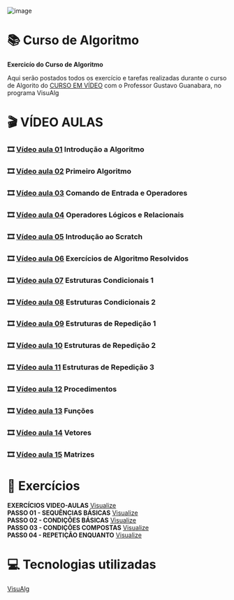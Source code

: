 ![image](https://www.cnnbrasil.com.br/wp-content/uploads/sites/12/2021/06/19661_4C6F5F9D6B66375A-4.jpeg?w=876&h=484&crop=1)
# :books: Curso de Algoritmo
**Exercicío do Curso de Algoritmo**

Aqui serão postados todos os exercício e tarefas realizadas durante o curso de Algorito do [CURSO EM VÍDEO](https://www.youtube.com/playlist?list=PLHz_AreHm4dmSj0MHol_aoNYCSGFqvfXV) com o Professor Gustavo Guanabara, no programa VisuAlg

# :clapper: VÍDEO AULAS
### :film_strip: [Vídeo aula 01](https://www.youtube.com/watch?v=8mei6uVttho&list=PLHz_AreHm4dmSj0MHol_aoNYCSGFqvfXV&index=1&t=1s) Introdução a Algoritmo<br/>
### :film_strip: [Vídeo aula 02](https://www.youtube.com/watch?v=M2Af7gkbbro&list=PLHz_AreHm4dmSj0MHol_aoNYCSGFqvfXV&index=2&t=3s) Primeiro Algoritmo<br/>
### :film_strip: [Vídeo aula 03](https://www.youtube.com/watch?v=RDrfZ-7WE8c&list=PLHz_AreHm4dmSj0MHol_aoNYCSGFqvfXV&index=3&t=1s) Comando de Entrada e Operadores<br/>
### :film_strip: [Vídeo aula 04](https://www.youtube.com/watch?v=Ig4QZNpVZYs&list=PLHz_AreHm4dmSj0MHol_aoNYCSGFqvfXV&index=5) Operadores Lógicos e Relacionais<br/>
### :film_strip: [Vídeo aula 05](https://www.youtube.com/watch?v=GrPkuk1ezyo&list=PLHz_AreHm4dmSj0MHol_aoNYCSGFqvfXV&index=6&t=1284s) Introdução ao Scratch<br/>
### :film_strip: [Vídeo aula 06](https://www.youtube.com/watch?v=v2nCgGSVCeE&list=PLHz_AreHm4dmSj0MHol_aoNYCSGFqvfXV&index=7&t=7s) Exercícios de Algoritmo Resolvidos<br/>
### :film_strip: [Vídeo aula 07](https://www.youtube.com/watch?v=_g05aHdBAEY&list=PLHz_AreHm4dmSj0MHol_aoNYCSGFqvfXV&index=8&t=2s) Estruturas Condicionais 1<br/>
### :film_strip: [Vídeo aula 08](https://www.youtube.com/watch?v=7gGFHzqh4d8&list=PLHz_AreHm4dmSj0MHol_aoNYCSGFqvfXV&index=9) Estruturas Condicionais 2<br/>
### :film_strip: [Vídeo aula 09](https://www.youtube.com/watch?v=U5PnCt58Q68&list=PLHz_AreHm4dmSj0MHol_aoNYCSGFqvfXV&index=10&t=1397s) Estruturas de Repedição 1<br/>
### :film_strip: [Vídeo aula 10](https://www.youtube.com/watch?v=fP49L1i_-HU&list=PLHz_AreHm4dmSj0MHol_aoNYCSGFqvfXV&index=11&t=8s) Estruturas de Repedição 2<br/>
### :film_strip: [Vídeo aula 11](https://www.youtube.com/watch?v=WJQz20i7CyI&list=PLHz_AreHm4dmSj0MHol_aoNYCSGFqvfXV&index=12&t=824s) Estruturas de Repedição 3<br/>
### :film_strip: [Vídeo aula 12](https://www.youtube.com/watch?v=KoNehy7rn8U&list=PLHz_AreHm4dmSj0MHol_aoNYCSGFqvfXV&index=13) Procedimentos<br/>
### :film_strip: [Vídeo aula 13](https://www.youtube.com/watch?v=-nNx7e8GzHQ&list=PLHz_AreHm4dmSj0MHol_aoNYCSGFqvfXV&index=14&t=1667s) Funções<br/>
### :film_strip: [Vídeo aula 14](https://www.youtube.com/watch?v=j9473xQ39vY&list=PLHz_AreHm4dmSj0MHol_aoNYCSGFqvfXV&index=15) Vetores<br/>
### :film_strip: [Vídeo aula 15](https://www.youtube.com/watch?v=hkE9WrjpAAk&list=PLHz_AreHm4dmSj0MHol_aoNYCSGFqvfXV&index=16&t=1s) Matrizes<br/>
 
# :page_with_curl: Exercícios
**EXERCÍCIOS VIDEO-AULAS** [Visualize](https://github.com/ArgemiroC/Curso-de-Algoritmo/blob/main/Exerc%C3%ADcios%20Aulas/README.md)<br/>
**PASSO 01 - SEQUÊNCIAS BÁSICAS** [Visualize](https://github.com/ArgemiroC/Curso-de-Algoritmo/blob/main/Exerc%C3%ADcios%20-%20PASSO%2001/README.md)<br/>
**PASSO 02 - CONDIÇÕES BÁSICAS** [Visualize](https://github.com/ArgemiroC/Curso-de-Algoritmo/blob/main/Exerc%C3%ADcios%20-%20PASSO%2002/README.md)<br/>
**PASSO 03 - CONDIÇÕES COMPOSTAS** [Visualize](https://github.com/ArgemiroC/Curso-de-Algoritmo/blob/main/Exerc%C3%ADcios%20-%20PASSO%2003/README.md)<br/>
**PASS0 04 - REPETIÇÃO ENQUANTO** [Visualize](https://github.com/ArgemiroC/Curso-de-Algoritmo/blob/main/Exerc%C3%ADcios%20-%20PASSO%2004/README.md)<br/>

# :computer: Tecnologias utilizadas

[VisuAlg](https://visualg3.com.br/)
